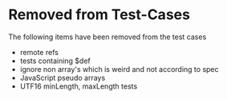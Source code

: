 # Removed from Test-Cases

The following items have been removed from the test cases
* remote refs
* tests containing $def
* ignore non array's which is weird and not according to spec
* JavaScript pseudo arrays
* UTF16 minLength, maxLength tests
